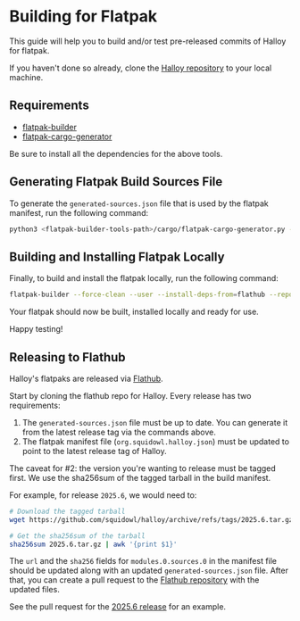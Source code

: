 # Building for Flatpak

This guide will help you to build and/or test pre-released commits of Halloy
for flatpak.

If you haven't done so already, clone the [Halloy repository][halloy-repo] to
your local machine.

## Requirements

- [flatpak-builder][flatpak-builder]
- [flatpak-cargo-generator][flatpak-cargo-generator]

Be sure to install all the dependencies for the above tools.

## Generating Flatpak Build Sources File

To generate the `generated-sources.json` file that is used by the flatpak
manifest, run the following command:

```bash
python3 <flatpak-builder-tools-path>/cargo/flatpak-cargo-generator.py -o <halloy-checkout-path>/assets/flatpak/generated-sources.json
```

## Building and Installing Flatpak Locally

Finally, to build and install the flatpak locally, run the following command:

```bash
flatpak-builder --force-clean --user --install-deps-from=flathub --repo=.flatpak-builder/repo --install .flatpak-builder/build <halloy-checkout-path>/assets/flatpak/org.squidowl.halloy.json
```

Your flatpak should now be built, installed locally and ready for use.

Happy testing!

## Releasing to Flathub

Halloy's flatpaks are released via [Flathub][halloy-flathub-repo].

Start by cloning the flathub repo for Halloy.
Every release has two requirements:

1. The `generated-sources.json` file must be up to date. You can generate it
   from the latest release tag via the commands above.
2. The flatpak manifest file (`org.squidowl.halloy.json`) must be updated to
   point to the latest release tag of Halloy.

The caveat for #2: the version you're wanting to release must be tagged first.
We use the sha256sum of the tagged tarball in the build manifest.

For example, for release `2025.6`, we would need to:

```bash
# Download the tagged tarball
wget https://github.com/squidowl/halloy/archive/refs/tags/2025.6.tar.gz

# Get the sha256sum of the tarball
sha256sum 2025.6.tar.gz | awk '{print $1}'
```

The `url` and the `sha256` fields for `modules.0.sources.0` in the manifest file
should be updated along with an updated `generated-sources.json` file. After
that, you can create a pull request to the [Flathub repository][halloy-flathub-repo]
with the updated files.

See the pull request for the [2025.6 release][halloy-flathub-2025.6-pr] for an
example.

[halloy-repo]: https://github.com/squidowl/halloy
[flatpak-builder]: https://docs.flatpak.org/en/latest/flatpak-builder.html
[flatpak-cargo-generator]: https://github.com/flatpak/flatpak-builder-tools/tree/master/cargo
[halloy-flathub-repo]: https://github.com/flathub/org.squidowl.halloy/
[halloy-flathub-2025.6-pr]: https://github.com/flathub/org.squidowl.halloy/pull/26
